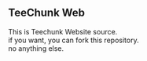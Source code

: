 ## TeeChunk Web ##
This is Teechunk Website source.  
if you want, you can fork this repository.  
no anything else.
